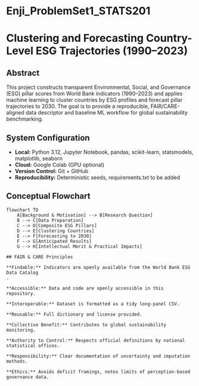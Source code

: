 # Enji_ProblemSet1_STATS201
# Clustering and Forecasting Country-Level ESG Trajectories (1990–2023)

## Abstract
This project constructs transparent Environmental, Social, and Governance (ESG) pillar scores from World Bank indicators (1990–2023) and applies machine learning to cluster countries by ESG profiles and forecast pillar trajectories to 2030. The goal is to provide a reproducible, FAIR/CARE-aligned data descriptor and baseline ML workflow for global sustainability benchmarking.

## System Configuration
- **Local:** Python 3.12, Jupyter Notebook, pandas, scikit-learn, statsmodels, matplotlib, seaborn  
- **Cloud:** Google Colab (GPU optional)  
- **Version Control:** Git + GitHub  
- **Reproducibility:** Deterministic seeds, requirements.txt to be added  

## Conceptual Flowchart
```mermaid
flowchart TD
    A[Background & Motivation] --> B[Research Question]
    B --> C[Data Preparation]
    C --> D[Composite ESG Pillars]
    D --> E[Clustering Countries]
    E --> F[Forecasting to 2030]
    F --> G[Anticipated Results]
    G --> H[Intellectual Merit & Practical Impacts]

## FAIR & CARE Principles

**Findable:** Indicators are openly available from the World Bank ESG Data Catalog
.

**Accessible:** Data and code are openly accessible in this repository.

**Interoperable:** Dataset is formatted as a tidy long-panel CSV.

**Reusable:** Full dictionary and license provided.

**Collective Benefit:** Contributes to global sustainability monitoring.

**Authority to Control:** Respects official definitions by national statistical offices.

**Responsibility:** Clear documentation of uncertainty and imputation methods.

**Ethics:** Avoids deficit framings, notes limits of perception-based governance data.
